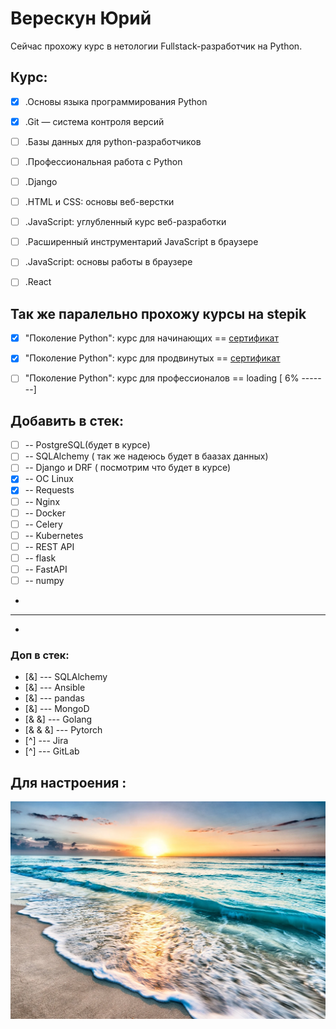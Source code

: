 # Верескун Юрий 

Cейчас прохожу курс в нетологии Fullstack-разработчик на Python. 

## Курс: 

- [x] .Основы языка программирования Python
- [x] .Git — система контроля версий
- [ ] .Базы данных для python-разработчиков
- [ ] .Профессиональная работа с Python
- [ ] .Django
- [ ] .HTML и CSS: основы веб-верстки
- [ ] .JavaScript: углубленный курс веб-разработки
- [ ] .Расширенный инструментарий JavaScript в браузере
- [ ] .JavaScript: основы работы в браузере
- [ ] .React


## Так же паралельно прохожу курсы на stepik

- [x] "Поколение Python": курс для начинающих  ==  [сертификат](
https://stepik.org/cert/1604072)
- [x] "Поколение Python": курс для продвинутых  == [сертификат](
https://stepik.org/cert/1685626 )
- [ ] "Поколение Python": курс для профессионалов == loading [ 6% -------]


## Добавить в стек:

- [ ] -- PostgreSQL(будет в курсе) 
- [ ] -- SQLAlchemy ( так же надеюсь будет в баазах данных) 
- [ ] --  Django и DRF ( посмотрим что будет в курсе) 
- [x] --  ОС Linux 
- [x] --  Requests
- [ ] --  Nginx
- [ ] --  Docker 
- [ ] --  Celery
- [ ] --  Kubernetes
- [ ] --  REST API
- [ ] --  flask
- [ ] --  FastAPI
- [ ] --  numpy
-
-------------------------------------
-
### Доп в стек:
- [&] --- SQLAlchemy
- [&]  --- Ansible
- [&]  --- pandas
- [&]  --- MongoD
- [& &] --- Golang
- [& & &] --- Pytorch 
- [^]  --- Jira
- [^]  --- GitLab 


## Для настроения :

![море](/sea.webp)
